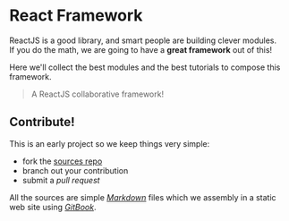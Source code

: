 # React Framework

ReactJS is a good library, and smart people are building clever modules.  
If you do the math, we are going to have a **great framework** out of this!

Here we'll collect the best modules and the best tutorials to compose this framework.

> A ReactJS collaborative framework!

## Contribute!

This is an early project so we keep things very simple:

- fork the [sources repo](https://github.com/react-framework/gitbook-sources)
- branch out your contribution
- submit a _pull request_

All the sources are simple [_Markdown_](http://daringfireball.net/projects/markdown/) files which we assembly in a static web site using [_GitBook_](https://www.gitbook.com).